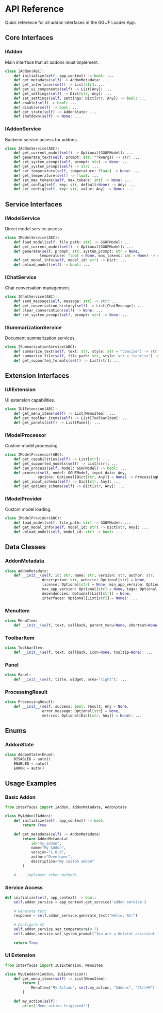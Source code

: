 # API Reference

Quick reference for all addon interfaces in the GGUF Loader App.

## Core Interfaces

### IAddon

Main interface that all addons must implement.

```python
class IAddon(ABC):
    def initialize(self, app_context) -> bool: ...
    def get_metadata(self) -> AddonMetadata: ...
    def get_interfaces(self) -> List[str]: ...
    def get_ui_components(self) -> List[Any]: ...
    def get_settings(self) -> Dict[str, Any]: ...
    def set_settings(self, settings: Dict[str, Any]) -> bool: ...
    def enable(self) -> bool: ...
    def disable(self) -> bool: ...
    def get_state(self) -> AddonState: ...
    def shutdown(self) -> None: ...
```

### IAddonService

Backend service access for addons.

```python
class IAddonService(ABC):
    def get_current_model(self) -> Optional[GGUFModel]: ...
    def generate_text(self, prompt: str, **kwargs) -> str: ...
    def set_system_prompt(self, prompt: str) -> None: ...
    def get_system_prompt(self) -> str: ...
    def set_temperature(self, temperature: float) -> None: ...
    def get_temperature(self) -> float: ...
    def set_max_tokens(self, max_tokens: int) -> None: ...
    def get_config(self, key: str, default=None) -> Any: ...
    def set_config(self, key: str, value: Any) -> None: ...
```

## Service Interfaces

### IModelService

Direct model service access.

```python
class IModelService(ABC):
    def load_model(self, file_path: str) -> GGUFModel: ...
    def get_current_model(self) -> Optional[GGUFModel]: ...
    def generate(self, prompt: str, system_prompt: str = None, 
                temperature: float = None, max_tokens: int = None) -> str: ...
    def get_model_info(self, model_id: str) -> Dict: ...
    def unload_model(self) -> bool: ...
```

### IChatService

Chat conversation management.

```python
class IChatService(ABC):
    def send_message(self, message: str) -> str: ...
    def get_conversation_history(self) -> List[ChatMessage]: ...
    def clear_conversation(self) -> None: ...
    def set_system_prompt(self, prompt: str) -> None: ...
```

### ISummarizationService

Document summarization services.

```python
class ISummarizationService(ABC):
    def summarize_text(self, text: str, style: str = "concise") -> str: ...
    def summarize_file(self, file_path: str, style: str = "concise") -> str: ...
    def get_supported_formats(self) -> List[str]: ...
```

## Extension Interfaces

### IUIExtension

UI extension capabilities.

```python
class IUIExtension(ABC):
    def get_menu_items(self) -> List[MenuItem]: ...
    def get_toolbar_items(self) -> List[ToolbarItem]: ...
    def get_panels(self) -> List[Panel]: ...
```

### IModelProcessor

Custom model processing.

```python
class IModelProcessor(ABC):
    def get_capabilities(self) -> List[str]: ...
    def get_supported_models(self) -> List[str]: ...
    def can_process(self, model: GGUFModel) -> bool: ...
    def process(self, model: GGUFModel, input_data: Any, 
               options: Optional[Dict[str, Any]] = None) -> ProcessingResult: ...
    def get_input_schema(self) -> Dict[str, Any]: ...
    def get_options_schema(self) -> Dict[str, Any]: ...
```

### IModelProvider

Custom model loading.

```python
class IModelProvider(ABC):
    def load_model(self, file_path: str) -> GGUFModel: ...
    def get_model_info(self, model_id: str) -> Dict[str, Any]: ...
    def unload_model(self, model_id: str) -> bool: ...
```

## Data Classes

### AddonMetadata

```python
class AddonMetadata:
    def __init__(self, id: str, name: str, version: str, author: str, 
                 description: str, website: Optional[str] = None,
                 license: Optional[str] = None, min_app_version: Optional[str] = None,
                 max_app_version: Optional[str] = None, tags: Optional[List[str]] = None,
                 dependencies: Optional[List[str]] = None, 
                 interfaces: Optional[List[str]] = None): ...
```

### MenuItem

```python
class MenuItem:
    def __init__(self, text, callback, parent_menu=None, shortcut=None, icon=None): ...
```

### ToolbarItem

```python
class ToolbarItem:
    def __init__(self, text, callback, icon=None, tooltip=None): ...
```

### Panel

```python
class Panel:
    def __init__(self, title, widget, area="right"): ...
```

### ProcessingResult

```python
class ProcessingResult:
    def __init__(self, success: bool, result: Any = None, 
                 error_message: Optional[str] = None,
                 metrics: Optional[Dict[str, Any]] = None): ...
```

## Enums

### AddonState

```python
class AddonState(Enum):
    DISABLED = auto()
    ENABLED = auto()
    ERROR = auto()
```

## Usage Examples

### Basic Addon

```python
from interfaces import IAddon, AddonMetadata, AddonState

class MyAddon(IAddon):
    def initialize(self, app_context) -> bool:
        return True
    
    def get_metadata(self) -> AddonMetadata:
        return AddonMetadata(
            id="my_addon",
            name="My Addon",
            version="1.0.0",
            author="Developer",
            description="My custom addon"
        )
    
    # ... implement other methods
```

### Service Access

```python
def initialize(self, app_context) -> bool:
    self.addon_service = app_context.get_service('addon_service')
    
    # Generate text
    response = self.addon_service.generate_text("Hello, AI!")
    
    # Configure AI
    self.addon_service.set_temperature(0.7)
    self.addon_service.set_system_prompt("You are a helpful assistant.")
    
    return True
```

### UI Extension

```python
from interfaces import IUIExtension, MenuItem

class MyUIAddon(IAddon, IUIExtension):
    def get_menu_items(self) -> List[MenuItem]:
        return [
            MenuItem("My Action", self.my_action, "Addons", "Ctrl+M")
        ]
    
    def my_action(self):
        print("Menu action triggered!")
```